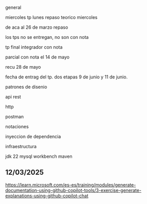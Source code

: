 general

miercoles tp
lunes repaso teorico
miercoles 

de aca al 26 de marzo repaso

los tps no se entregan, no son con nota

tp final integrador con nota

parcial con nota el 14 de mayo

recu 28 de mayo

fecha de entrag del tp. dos etapas 9 de junio y 11 de junio.

patrones de disenio

api rest

http

postman

notaciones

inyeccion de dependencia

infraestructura

jdk 22
mysql workbench
maven

## 12/03/2025

https://learn.microsoft.com/es-es/training/modules/generate-documentation-using-github-copilot-tools/3-exercise-generate-explanations-using-github-copilot-chat



